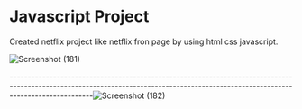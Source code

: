 # Javascript Project
Created netflix project like netflix fron page by using html css javascript.

![Screenshot (181)](https://user-images.githubusercontent.com/77849905/139802738-02b0f3b7-426f-48f6-b855-50a12606df67.png)


-----------------------------------------------------------------------------------------------------------------------------------------------------------------------------------![Screenshot (182)](https://user-images.githubusercontent.com/77849905/139802965-1545e238-24b8-4743-a712-32065667f1ff.png)

